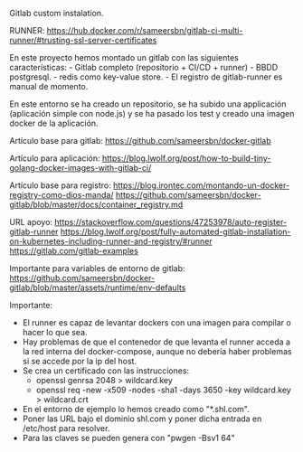Gitlab custom instalation.


RUNNER: https://hub.docker.com/r/sameersbn/gitlab-ci-multi-runner/#trusting-ssl-server-certificates


En este proyecto hemos montado un gitlab con las siguientes características:
    - Gitlab completo (repositorio + CI/CD + runner)
    - BBDD postgresql.
    - redis como key-value store.
    - El registro de gitlab-runner es manual de momento.

En este entorno se ha creado un repositorio, se ha subido una applicación
(aplicación simple con node.js) y se ha pasado los test y creado una imagen
docker de la aplicación.

Artículo base para gitlab: https://github.com/sameersbn/docker-gitlab

Artículo para aplicación: https://blog.lwolf.org/post/how-to-build-tiny-golang-docker-images-with-gitlab-ci/


Artículo base para registro: https://blog.irontec.com/montando-un-docker-registry-como-dios-manda/
https://github.com/sameersbn/docker-gitlab/blob/master/docs/container_registry.md

URL apoyo:
https://stackoverflow.com/questions/47253978/auto-register-gitlab-runner
https://blog.lwolf.org/post/fully-automated-gitlab-installation-on-kubernetes-including-runner-and-registry/#runner
https://gitlab.com/gitlab-examples

Importante para variables de entorno de gitlab:
https://github.com/sameersbn/docker-gitlab/blob/master/assets/runtime/env-defaults

Importante:  
  - El runner es capaz de levantar dockers con una imagen para compilar o hacer
  lo que sea.
  - Hay problemas de que el contenedor de que levanta el runner acceda a la red
  interna del docker-compose, aunque no debería haber problemas si se accede por
  la ip del host.
  - Se crea un certificado con las instrucciones:
      - openssl genrsa 2048 > wildcard.key
      - openssl req -new -x509 -nodes -sha1 -days 3650 -key wildcard.key > wildcard.crt
  - En el entorno de ejemplo lo hemos creado como "*.shl.com".
  - Poner las URL bajo el dominio shl.com y poner dicha entrada en /etc/host para resolver.
  - Para las claves se pueden genera con "pwgen -Bsv1 64"
